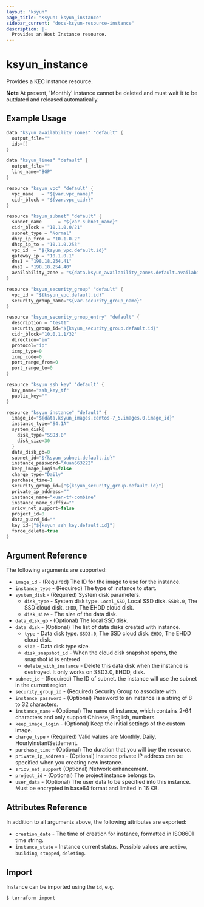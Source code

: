 ```yaml
---
layout: "ksyun"
page_title: "Ksyun: ksyun_instance"
sidebar_current: "docs-ksyun-resource-instance"
description: |-
  Provides an Host Instance resource.
---
```



# ksyun_instance

Provides a KEC instance resource.

**Note**  At present, 'Monthly' instance cannot be deleted and must wait it to be outdated and released automatically.

## Example Usage

```h
data "ksyun_availability_zones" "default" {
  output_file=""
  ids=[]
}

data "ksyun_lines" "default" {
  output_file=""
  line_name="BGP"
}

resource "ksyun_vpc" "default" {
  vpc_name   = "${var.vpc_name}"
  cidr_block = "${var.vpc_cidr}"
}

resource "ksyun_subnet" "default" {
  subnet_name      = "${var.subnet_name}"
  cidr_block = "10.1.0.0/21"
  subnet_type = "Normal"
  dhcp_ip_from = "10.1.0.2"
  dhcp_ip_to = "10.1.0.253"
  vpc_id  = "${ksyun_vpc.default.id}"
  gateway_ip = "10.1.0.1"
  dns1 = "198.18.254.41"
  dns2 = "198.18.254.40"
  availability_zone = "${data.ksyun_availability_zones.default.availability_zones.0.availability_zone_name}"
}

resource "ksyun_security_group" "default" {
  vpc_id = "${ksyun_vpc.default.id}"
  security_group_name="${var.security_group_name}"
}

resource "ksyun_security_group_entry" "default" {
  description = "test1"
  security_group_id="${ksyun_security_group.default.id}"
  cidr_block="10.0.1.1/32"
  direction="in"
  protocol="ip"
  icmp_type=0
  icmp_code=0
  port_range_from=0
  port_range_to=0
}

resource "ksyun_ssh_key" "default" {
  key_name="ssh_key_tf"
  public_key=""
}

resource "ksyun_instance" "default" {
  image_id="${data.ksyun_images.centos-7_5.images.0.image_id}"
  instance_type="S4.1A"
  system_disk{
    disk_type="SSD3.0"
    disk_size=30
  }
  data_disk_gb=0
  subnet_id="${ksyun_subnet.default.id}"
  instance_password="Xuan663222"
  keep_image_login=false
  charge_type="Daily"
  purchase_time=1
  security_group_id=["${ksyun_security_group.default.id}"]
  private_ip_address=""
  instance_name="xuan-tf-combine"
  instance_name_suffix=""
  sriov_net_support=false
  project_id=0
  data_guard_id=""
  key_id=["${ksyun_ssh_key.default.id}"]
  force_delete=true
}
```

## Argument Reference

The following arguments are supported:

* `image_id` - (Required) The ID for the image to use for the instance.
* `instance_type` -  (Required) The type of instance to start.
* `system_disk` - (Required) System disk parameters.
    - `disk_type` - System disk type. `Local_SSD`, Local SSD disk. `SSD3.0`, The SSD cloud disk. `EHDD`, The EHDD cloud disk.
    - `disk_size` - The size of the data disk.
* `data_disk_gb` - (Optional) The local SSD disk.
* `data_disk` - (Optional) The list of data disks created with instance.
    - `type` - Data disk type. `SSD3.0`, The SSD cloud disk. `EHDD`, The EHDD cloud disk.
    - `size` - Data disk type size.
    - `disk_snapshot_id` - When the cloud disk snapshot opens, the snapshot id is entered
    - `delete_with_instance` -  Delete this data disk when the instance is destroyed. It only works on SSD3.0, EHDD, disk.
* `subnet_id` - (Required) The ID of subnet. the instance will use the subnet in the current region.
* `security_group_id` - (Required) Security Group to associate with.
* `instance_password` - (Optional) Password to an instance is a string of 8 to 32 characters. 
* `instance_name` - (Optional) The name of instance, which contains 2-64 characters and only support Chinese, English, numbers.
* `keep_image_login` - (Optional) Keep the initial settings of the custom image.
* `charge_type` - (Required) Valid values are Monthly, Daily, HourlyInstantSettlement.
* `purchase_time` - (Optional) The duration that you will buy the resource.
* `private_ip_address` - (Optional) Instance private IP address can be specified when you creating new instance.
* `sriov_net_support` (Optional) Network enhancement.
* `project_id` - (Optional) The project instance belongs to.
* `user_data` - (Optional) The user data to be specified into this instance. Must be encrypted in base64 format and limited in 16 KB.


## Attributes Reference

In addition to all arguments above, the following attributes are exported:

* `creation_date` - The time of creation for instance, formatted in ISO8601 time string.
* `instance_state` - Instance current status. Possible values are `active`, `building`, `stopped`, `deleting`.


## Import

Instance can be imported using the `id`, e.g.

```
$ terraform import 
```